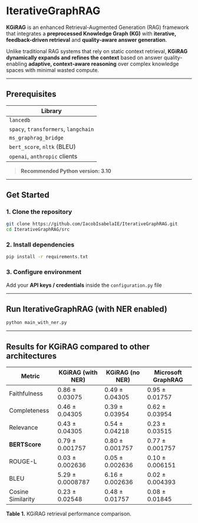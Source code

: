 # IterativeGraphRAG

**KGiRAG** is an enhanced Retrieval-Augmented Generation (RAG) framework that integrates a **preprocessed Knowledge Graph (KG)** with **iterative, feedback-driven retrieval** and **quality-aware answer generation**.

Unlike traditional RAG systems that rely on static context retrieval, **KGiRAG dynamically expands and refines the context** based on answer quality-enabling **adaptive, context-aware reasoning** over complex knowledge spaces with minimal wasted compute.

---

##  Prerequisites

| **Library**                          |                                                                  
| ------------------------------------ |
| `lancedb`                            |
| `spacy`, `transformers`, `langchain` |
| `ms_graphrag_bridge`                 | 
| `bert_score`, `nltk` (BLEU)          |
| `openai`, `anthropic` clients        | 

>  **Recommended Python version: 3.10** 

---

##  Get Started

### 1. Clone the repository

```bash
git clone https://github.com/IacobIsabelaIE/IterativeGraphRAG.git
cd IterativeGraphRAG/src
```

### 2. Install dependencies

```bash
pip install -r requirements.txt
```

### 3. Configure environment

Add your **API keys / credentials** inside the `configuration.py` file  

---

##  Run IterativeGraphRAG (with NER enabled)

```bash
python main_with_ner.py
```

---

## Results for KGiRAG compared to other architectures

| **Metric**            | **KGiRAG (with NER)** | **KGiRAG (no NER)**     | **Microsoft GraphRAG** |
|-----------------------|------------------------|--------------------------|--------------------------|
| Faithfulness          | 0.86 ± 0.03075          | 0.49 ± 0.04305            | 0.95 ± 0.01757            |
| Completeness          | 0.46 ± 0.04305          | 0.39 ± 0.03954            | 0.62 ± 0.03954            |
| Relevance             | 0.43 ± 0.04305          | 0.54 ± 0.04218            | 0.23 ± 0.03515            |
| **BERTScore**         | 0.79 ± 0.001757         | 0.80 ± 0.001757           | 0.77 ± 0.001757           |
| ROUGE-L               | 0.03 ± 0.002636         | 0.05 ± 0.002636           | 0.10 ± 0.006151           |
| BLEU                  | 5.29 ± 0.0008787        | 6.16 ± 0.002636           | 0.02 ± 0.004393           |
| Cosine Similarity     | 0.23 ± 0.02548          | 0.48 ± 0.01757            | 0.08 ± 0.01845            |

**Table 1.** KGiRAG retrieval performance comparison.


